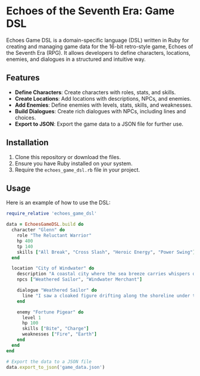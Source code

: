 # Echoes of the Seventh Era: Game DSL

Echoes Game DSL is a domain-specific language (DSL) written in Ruby for creating and managing game data for the 16-bit retro-style game, Echoes of the Seventh Era (RPG). It allows developers to define characters, locations, enemies, and dialogues in a structured and intuitive way.

## Features

- **Define Characters**: Create characters with roles, stats, and skills.
- **Create Locations**: Add locations with descriptions, NPCs, and enemies.
- **Add Enemies**: Define enemies with levels, stats, skills, and weaknesses.
- **Build Dialogues**: Create rich dialogues with NPCs, including lines and choices.
- **Export to JSON**: Export the game data to a JSON file for further use.

## Installation

1. Clone this repository or download the files.
2. Ensure you have Ruby installed on your system.
3. Require the `echoes_game_dsl.rb` file in your project.

## Usage

Here is an example of how to use the DSL:

```ruby
require_relative 'echoes_game_dsl'

data = EchoesGameDSL.build do
  character "Glenn" do
    role "The Reluctant Warrior"
    hp 400
    tp 140
    skills ["All Break", "Cross Slash", "Heroic Energy", "Power Swing"]
  end

  location "City of Windwater" do
    description "A coastal city where the sea breeze carries whispers of old legends."
    npcs ["Weathered Sailor", "Windwater Merchant"]

    dialogue "Weathered Sailor" do
      line "I saw a cloaked figure drifting along the shoreline under the pale moon."
    end

    enemy "Fortune Pigear" do
      level 1
      hp 100
      skills ["Bite", "Charge"]
      weaknesses ["Fire", "Earth"]
    end
  end
end

# Export the data to a JSON file
data.export_to_json('game_data.json')
